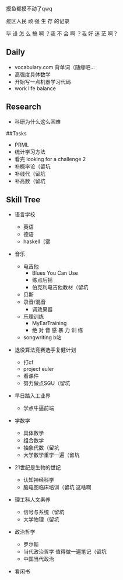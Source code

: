 摸鱼都摸不动了qwq

疫区人民 顽 强 生 存 的记录

毕 设 怎 么 搞 啊 ？我 不 会 啊 ？我 好 迷 茫 啊？



## Daily

- vocabulary.com 背单词（随缘吧...
- 高强度具体数学
- 开始写一点机器学习代码
- work life balance



## Research

- 科研为什么这么困难



##Tasks

- PRML
- 统计学习方法
- 看完 looking for a challenge 2
- 补概率论（留坑
- 补线代（留坑
- 补高数（留坑



## Skill Tree

- 语言学校
  - 英语
  - 德语
  - haskell（雾
- 音乐
  - 电吉他
    - Blues You Can Use
    - 练点后摇
    - 伯克利电吉他教材（留坑
  - 贝斯
  - 录音/混音
    - 调效果器
  - 乐理训练
    - MyEarTraining
    - 绝 对 音 感 暴 力 训 练
  - songwriting b站
- 退役算法竞赛选手复健计划
  - 打cf
  - project euler
  - 看课件
  - 努力做点SGU（留坑
- 早日踏入工业界
  - 学点牛逼前端
- 学数学
  - 具体数学
  - 组合数学
  - 抽象代数（留坑
  - 大学数学重学一遍（留坑
- 21世纪是生物的世纪
  - 认知神经科学
  - 脑电图临床培训（留坑 这啥啊
- 理工科人文素养
  - 信号与系统（留坑
  - 大学物理（留坑

- 政治哲学
  - 罗尔斯
  - 当代政治哲学 值得做一遍笔记（留坑
  - 中国当代政治
- 看闲书